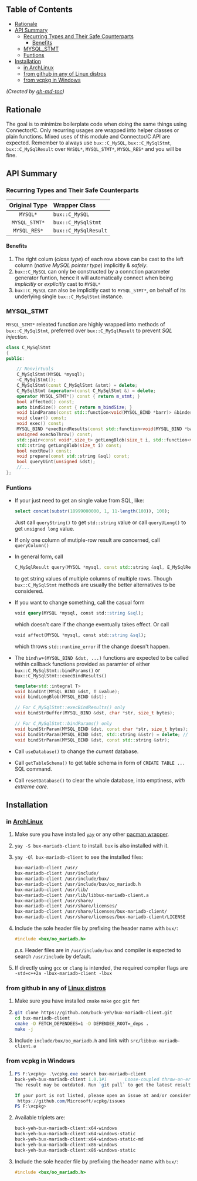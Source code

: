 
## Table of Contents

   * [Rationale](#rationale)
   * [API Summary](#api-summary)
      * [Recurring Types and Their Safe Counterparts](#recurring-types-and-their-safe-counterparts)
         * [Benefits](#benefits)
      * [MYSQL_STMT](#mysql_stmt)
      * [Funtions](#funtions)
   * [Installation](#installation)
      * [in <a href="https://archlinux.org/" rel="nofollow">ArchLinux</a>](#in-archlinux)
      * [from github in any of <a href="https://distrowatch.com/" rel="nofollow">Linux distros</a>](#from-github-in-any-of-linux-distros)
      * [from vcpkg in Windows](#from-vcpkg-in-windows)

*(Created by [gh-md-toc](https://github.com/ekalinin/github-markdown-toc))*

## Rationale

The goal is to minimize boilerplate code when doing the same things using Connector/C. Only recurring usages are wrapped into helper classes or plain functions. Mixed uses of this module and Connector/C API are expected. Remember to always use `bux::C_MySQL`, `bux::C_MySqlStmt`, `bux::C_MySqlResult` over `MYSQL*`, `MYSQL_STMT*`, `MYSQL_RES*` and you will be fine.  

## API Summary

### Recurring Types and Their Safe Counterparts

| Original Type | Wrapper Class | 
|:-------------:|:--------------|
| `MYSQL*`      |  `bux::C_MySQL` |
| `MYSQL_STMT*` |  `bux::C_MySqlStmt` |
| `MYSQL_RES*`  |  `bux::C_MySqlResult` |

#### Benefits

1. The right colum (_class type_) of each row above can be cast to the left column (_native MySQL pointer type_) implicitly & _safely_.
2. `bux::C_MySQL` can only be constructed by a connction parameter generator funtion, hence it will automatically connect when being _implicitly_ or _explicitly_ cast to `MYSQL*`
3. `bux::C_MySQL` can also be implicitly cast to `MYSQL_STMT*`, on behalf of its underlying single `bux::C_MySqlStmt` instance.

### MYSQL_STMT

`MYSQL_STMT*` releated function are highly wrapped into methods of `bux::C_MySqlStmt`, preferred over `bux::C_MySqlResult` to prevent _SQL injection_.

~~~C++
class C_MySqlStmt
{
public:

    // Nonvirtuals
    C_MySqlStmt(MYSQL *mysql);
    ~C_MySqlStmt();
    C_MySqlStmt(const C_MySqlStmt &stmt) = delete;
    C_MySqlStmt &operator=(const C_MySqlStmt &) = delete;
    operator MYSQL_STMT*() const { return m_stmt; }
    bool affected() const;
    auto bindSize() const { return m_bindSize; }
    void bindParams(const std::function<void(MYSQL_BIND *barr)> &binder);
    void clear() const;
    void exec() const;
    MYSQL_BIND *execBindResults(const std::function<void(MYSQL_BIND *barr)> &binder);
    unsigned execNoThrow() const;
    std::pair<const void*,size_t> getLongBlob(size_t i, std::function<void*(size_t bytes)> alloc) const;
    std::string getLongBlob(size_t i) const;
    bool nextRow() const;
    void prepare(const std::string &sql) const;
    bool queryUint(unsigned &dst);
    //...
};
~~~

### Funtions

- If your just need to get an single value from SQL, like:

  ~~~SQL
  select concat(substr(18999000000, 1, 11-length(100)), 100);
  ~~~

  Just call `queryString()` to get `std::string` value or call `queryULong()` to get `unsigned long` value.
- If only one column of mutiple-row result are concerned, call `queryColumn()`
- In general form, call 

  ~~~C++
  C_MySqlResult query(MYSQL *mysql, const std::string &sql, E_MySqlResultKind kind);
  ~~~

  to get string values of multiple columns of multiple rows. Though `bux::C_MySqlStmt` methods are usually the better alternatives to be considered.
- If you want to change something, call the casual form

  ~~~SQL
  void query(MYSQL *mysql, const std::string &sql);
  ~~~

  which doesn't care if the change eventually takes effect. Or call

  ~~~SQL
  void affect(MYSQL *mysql, const std::string &sql);
  ~~~

  which throws `std::runtime_error` if the change doesn't happen.
- The `bind\w+(MYSQL_BIND &dst, ...)` functions are expected to be called within callback functions provided as paramter of either `bux::C_MySqlStmt::bindParams()` or `bux::C_MySqlStmt::execBindResults()`

  ~~~C++
  template<std::integral T>
  void bindInt(MYSQL_BIND &dst, T &value);
  void bindLongBlob(MYSQL_BIND &dst);

  // For C_MySqlStmt::execBindResults() only
  void bindStrBuffer(MYSQL_BIND &dst, char *str, size_t bytes);

  // For C_MySqlStmt::bindParams() only  
  void bindStrParam(MYSQL_BIND &dst, const char *str, size_t bytes);
  void bindStrParam(MYSQL_BIND &dst, std::string &&str) = delete; // ban temporary string by link error
  void bindStrParam(MYSQL_BIND &dst, const std::string &str);
  ~~~

- Call `useDatabase()` to change the _current_ database.
- Call `getTableSchema()` to get table schema in form of `CREATE TABLE ...` SQL command.
- Call `resetDatabase()` to clear the whole database, into emptiness, _with extreme care_.

## Installation

### in [ArchLinux](https://archlinux.org/)

1. Make sure you have installed [`yay`](https://aur.archlinux.org/packages/yay/) or any other [pacman wrapper](https://wiki.archlinux.org/index.php/AUR_helpers).
2. `yay -S bux-mariadb-client` to install. `bux` is also installed with it.
3. `yay -Ql bux-mariadb-client` to see the installed files:

   ~~~bash
   bux-mariadb-client /usr/
   bux-mariadb-client /usr/include/
   bux-mariadb-client /usr/include/bux/
   bux-mariadb-client /usr/include/bux/oo_mariadb.h
   bux-mariadb-client /usr/lib/
   bux-mariadb-client /usr/lib/libbux-mariadb-client.a
   bux-mariadb-client /usr/share/
   bux-mariadb-client /usr/share/licenses/
   bux-mariadb-client /usr/share/licenses/bux-mariadb-client/
   bux-mariadb-client /usr/share/licenses/bux-mariadb-client/LICENSE
   ~~~

4. Include the sole header file by prefixing the header name with `bux/`:

   ~~~c++
   #include <bux/oo_mariadb.h>
   ~~~

   *p.s.* Header files are in `/usr/include/bux` and compiler is expected to search `/usr/include` by default.
5. If directly using `gcc` or `clang` is intended, the required compiler flags are `-std=c++2a -lbux-mariadb-client -lbux`

### from github in any of [Linux distros](https://distrowatch.com/)

1. Make sure you have installed `cmake` `make` `gcc` `git` `fmt`

2. ~~~bash
   git clone https://github.com/buck-yeh/bux-mariadb-client.git
   cd bux-mariadb-client
   cmake -D FETCH_DEPENDEES=1 -D DEPENDEE_ROOT=_deps .
   make -j
   ~~~

3. Include `include/bux/oo_mariadb.h` and link with `src/libbux-mariadb-client.a`

### from vcpkg in Windows

1. ~~~PowerShell
   PS F:\vcpkg> .\vcpkg.exe search bux-mariadb-client
   buck-yeh-bux-mariadb-client 1.0.1#1       Loose-coupled throw-on-error C++20 wrapper classes and utilities over mysq...
   The result may be outdated. Run `git pull` to get the latest results.

   If your port is not listed, please open an issue at and/or consider making a pull request:
    https://github.com/Microsoft/vcpkg/issues
   PS F:\vcpkg>
   ~~~

2. Available triplets are:

   ~~~PowerShell
   buck-yeh-bux-mariadb-client:x64-windows
   buck-yeh-bux-mariadb-client:x64-windows-static
   buck-yeh-bux-mariadb-client:x64-windows-static-md
   buck-yeh-bux-mariadb-client:x86-windows
   buck-yeh-bux-mariadb-client:x86-windows-static
   ~~~

3. Include the sole header file by prefixing the header name with `bux/`:

   ~~~c++
   #include <bux/oo_mariadb.h>
   ~~~
